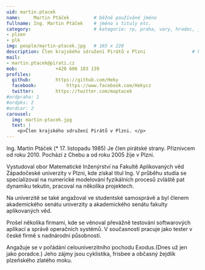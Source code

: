 ```yaml
---
uid: martin.ptacek
name:     Martin Ptáček   	    # běžně používáné jméno
fullname: Ing. Martin Ptáček  	# jméno s tituly etc.
category:                 	    # kategorie: rp, praha, vary, hradec, jmk, senat
- plzen
- plk
img: people/martin-ptacek.jpg   # 165 x 220
description: Člen krajského sdružení Pirátů v Plzni             	# kratký popis, max 160 znaků
mail:
- martin.ptacek@pirati.cz
mob:			  +420 606 103 139
profiles:
  github:         https://github.com/Heky
  facebook: 		  https://www.facebook.com/Hekycz
  twitter: 		  https://twitter.com/maptacek
#ordpraha: 1
#ordpks: 2
#ordcar: 2
carousel:
  img: martin-ptacek.jpg
  text: |
    <p>Člen krajského sdružení Pirátů v Plzni. </p>
---
```

Ing. Martin Ptáček (* 17. listopadu 1985) Je člen pirátské strany. Příznivcem od roku 2010. Pochází z Chebu a od roku 2005 žije v Plzni.

Vystudoval obor Matematické Inženýrství na Fakultě Aplikovaných věd Západočeské univerzity v Plzni, kde získal titul Ing. V průběhu studia se specializoval na numerické modelování fyzikálních procesů zvláště pat dynamiku tekutin, pracoval na několika projektech.

Na univerzitě se také angažoval ve studentské samosprávě a byl členem akademického senátu univerzity a akademického senátu fakulty aplikovaných věd.

Prošel několika firmami, kde se věnoval převážně testování softwarových aplikací a správě operačních systémů. V současnosti pracuje jako tester v české firmě s nadnárodní působností.

Angažuje se v pořádání celouniverzitního pochodu Exodus.(Dnes už jen jako poradce.) Jeho zájmy jsou cyklistika, frisbee a občasný žejdlík plzeňského zlatého moku.
